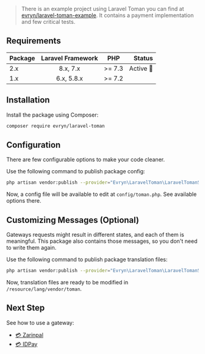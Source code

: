 > There is an example project using Laravel Toman you can find at [evryn/laravel-toman-example](https://github.com/evryn/laravel-toman-example). It contains a payment implementation and few critical tests.

## Requirements

| Package | Laravel Framework | PHP  | Status |
| ------------- |:-------------:|:-----:| ---:|
| 2.x      | 8.x, 7.x | >= 7.3 | Active 🚀 |
| 1.x      | 6.x, 5.8.x       |   >= 7.2 |  |

## Installation

Install the package using Composer:
```bash
composer require evryn/laravel-toman
```

## Configuration

There are few configurable options to make your code cleaner.

Use the following command to publish package config:
```bash
php artisan vendor:publish --provider="Evryn\LaravelToman\LaravelTomanServiceProvider" --tag=config
```

Now, a config file will be available to edit at `config/toman.php`. See available options there.

## Customizing Messages (Optional)

Gateways requests might result in different states, and each of them is meaningful. This package also contains those messages, so you don't need to write them again.

Use the following command to publish package translation files:
```bash
php artisan vendor:publish --provider="Evryn\LaravelToman\LaravelTomanServiceProvider" --tag=lang
```

Now, translation files are ready to be modified in `/resource/lang/vendor/toman`.

## Next Step
See how to use a gateway:
 * [💳 Zarinpal](gateways/zarinpal.md)
 * [💳 IDPay](gateways/idpay.md)
